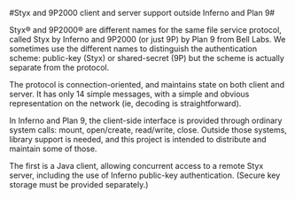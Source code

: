 #Styx and 9P2000 client and server support outside Inferno and Plan 9#

Styx® and 9P2000® are different names for the same file service protocol, called Styx by Inferno and 9P2000 (or just 9P) by Plan 9 from Bell Labs. We sometimes use the different names to distinguish the authentication scheme: public-key (Styx) or shared-secret (9P) but the scheme is actually separate from the protocol.

The protocol is connection-oriented, and maintains state on both client and server. It has only 14 simple messages, with a simple and obvious representation on the network (ie, decoding is straightforward).

In Inferno and Plan 9, the client-side interface is provided through ordinary system calls: mount, open/create, read/write, close. Outside those systems, library support is needed, and this project is intended to distribute and maintain some of those.

The first is a Java client, allowing concurrent access to a remote Styx server, including the use of Inferno public-key authentication. (Secure key storage must be provided separately.)
